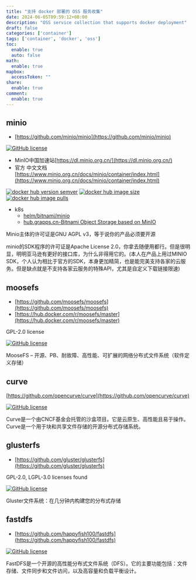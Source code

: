 ```yaml
---
title: "支持 docker 部署的 OSS 服务收集"
date: 2024-06-05T09:59:12+08:00
description: "OSS service collection that supports docker deployment"
draft: false
categories: ['container']
tags: ['container', 'docker', 'oss']
toc:
  enable: true
  auto: false
math:
  enable: true
mapbox:
  accessToken: ""
share:
  enable: true
comment:
  enable: true
---
```


## minio

- [https://github.com/minio/minio](https://github.com/minio/minio)

[![GitHub license](https://img.shields.io/github/license/minio/minio)](https://github.com/minio/minio)

- MinIO中国加速站[https://dl.minio.org.cn/](https://dl.minio.org.cn/)
- 官方 中文文档 [https://www.minio.org.cn/docs/minio/container/index.html](https://www.minio.org.cn/docs/minio/container/index.html)

[![docker hub version semver](https://img.shields.io/docker/v/minio/minio?sort=semver)](https://hub.docker.com/r/minio/minio/tags?page=1&ordering=last_updated)
[![docker hub image size](https://img.shields.io/docker/image-size/minio/minio)](https://hub.docker.com/r/minio/minio)
[![docker hub image pulls](https://img.shields.io/docker/pulls/minio/minio)](https://hub.docker.com/r/minio/minio/tags?page=1&ordering=last_updated)

- k8s
	- [helm/bitnami/minio](https://artifacthub.io/packages/helm/bitnami/minio)
	- [hub.grapps.cn-Bitnami Object Storage based on MinIO](https://hub.grapps.cn/marketplace/apps/877)

Minio主体的许可证是GNU AGPL v3，等于说你的产品必须要开源

minio的SDK程序的许可证是Apache License 2.0，你拿去随便用都行。但是很明显，明明亚马逊有更好的接口库，为什么非得用它的。(本人在产品上用过MINIO SDK，个人认为相比于官方的SDK，本身更加精简，也是能完美支持各家的云服务。但是缺点就是不支持各家云服务的特殊API，尤其是自定义下载链接限速)

## moosefs

- [https://github.com/moosefs/moosefs](https://github.com/moosefs/moosefs)
- [https://hub.docker.com/r/moosefs/master](https://hub.docker.com/r/moosefs/master)

GPL-2.0 license

[![GitHub license](https://img.shields.io/github/license/moosefs/moosefs)](https://github.com/moosefs/moosefs)

MooseFS – 开源、PB、耐故障、高性能、可扩展的网络分布式文件系统（软件定义存储）

## curve

[https://github.com/opencurve/curve](https://github.com/opencurve/curve)

[![GitHub license](https://img.shields.io/github/license/opencurve/curve)](https://github.com/opencurve/curve)

Curve是一个由CNCF基金会托管的沙盒项目。它是云原生、高性能且易于操作。Curve是一个用于块和共享文件存储的开源分布式存储系统。

## glusterfs

- [https://github.com/gluster/glusterfs](https://github.com/gluster/glusterfs)

GPL-2.0, LGPL-3.0 licenses found

[![GitHub license](https://img.shields.io/github/license/gluster/gogfapi)](https://github.com/gluster/gogfapi)

Gluster文件系统：在几分钟内构建您的分布式存储

## fastdfs

- [https://github.com/happyfish100/fastdfs](https://github.com/happyfish100/fastdfs)

[![GitHub license](https://img.shields.io/github/license/happyfish100/fastdfs)](https://github.com/happyfish100/fastdfs)

FastDFS是一个开源的高性能分布式文件系统（DFS）。它的主要功能包括：文件存储、文件同步和文件访问，以及高容量和负载平衡设计。

